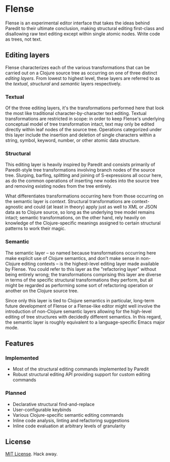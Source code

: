 # Flense
Flense is an experimental editor interface that takes the ideas behind Paredit to their ultimate conclusion, making structural editing first-class and disallowing raw text editing except within single atomic nodes. Write code as trees, not text.

## Editing layers

Flense characterizes each of the various transformations that can be carried out on a Clojure source tree as occurring on one of three distinct *editing layers*. From lowest to highest level, these layers are referred to as the *textual*, *structural* and *semantic* layers respectively.

### Textual

Of the three editing layers, it's the transformations performed here that look the most like traditional character-by-character text editing. Textual transformations are restricted in scope: in order to keep Flense's underlying conceptual model of tree transformation intact, text may only be edited directly within leaf nodes of the source tree. Operations categorized under this layer include the insertion and deletion of single characters within a string, symbol, keyword, number, or other atomic data structure.

### Structural

This editing layer is heavily inspired by Paredit and consists primarily of Paredit-style tree transformations involving branch nodes of the source tree. Slurping, barfing, splitting and joining of S-expressions all occur here, as do the common operations of inserting new nodes into the source tree and removing existing nodes from the tree entirely.

What differentiates transformations occurring here from those occurring on the semantic layer is *context*. Structural transformations are context-agnostic and could (at least in theory) apply just as well to XML or JSON data as to Clojure source, so long as the underlying tree model remains intact; semantic transformations, on the other hand, rely heavily on knowledge of the Clojure-specific meanings assigned to certain structural patterns to work their magic.

### Semantic

The semantic layer – so named because transformations occurring here make explicit use of Clojure semantics, and don't make sense in non-Clojure editing contexts – is the highest-level editing layer made available by Flense. You could refer to this layer as the "refactoring layer" without being entirely wrong; the transformations comprising this layer are diverse in terms of the specific structural transformations they perform, but all might be regarded as performing some sort of refactoring operation or another on the Clojure source tree.

Since only this layer is tied to Clojure semantics in particular, long-term future development of Flense or a Flense-like editor might well involve the introduction of non-Clojure semantic layers allowing for the high-level editing of tree structures with decidedly different semantics. In this regard, the semantic layer is roughly equivalent to a language-specific Emacs major mode.

## Features

### Implemented

* Most of the structural editing commands implemented by Paredit
* Robust structural editing API providing support for custom editing commands

### Planned

* Declarative structural find-and-replace
* User-configurable keybinds
* Various Clojure-specific semantic editing commands
* Inline code analysis, linting and refactoring suggestions
* Inline code evaluation at arbitrary levels of granularity

## License
[MIT License](http://opensource.org/licenses/MIT). Hack away.
